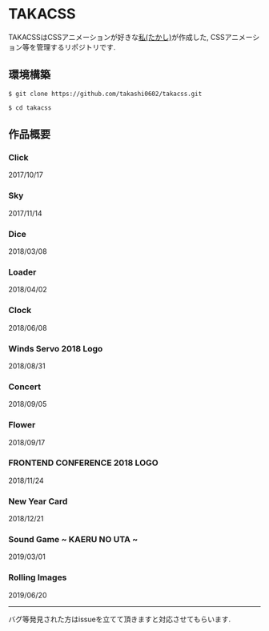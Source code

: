 # TAKACSS

TAKACSSはCSSアニメーションが好きな[私(たかし)](https://twitter.com/takashimelon)が作成した, CSSアニメーション等を管理するリポジトリです.

## 環境構築

```
$ git clone https://github.com/takashi0602/takacss.git

$ cd takacss
```

## 作品概要

### Click
2017/10/17

### Sky
2017/11/14

### Dice
2018/03/08

### Loader
2018/04/02

### Clock
2018/06/08

### Winds Servo 2018 Logo
2018/08/31

### Concert
2018/09/05

### Flower
2018/09/17

### FRONTEND CONFERENCE 2018 LOGO
2018/11/24

### New Year Card
2018/12/21

### Sound Game ~ KAERU NO UTA ~
2019/03/01

### Rolling Images
2019/06/20

---

バグ等発見された方はissueを立てて頂きますと対応させてもらいます.
